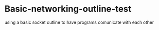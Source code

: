 # Basic-networking-outline-test
using a basic socket outline to have programs comunicate with each other
